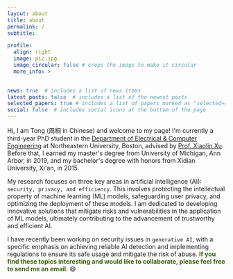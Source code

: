 ```yaml
---
layout: about
title: about
permalink: /
subtitle: 

profile:
  align: right
  image: pic.jpg
  image_circular: false # crops the image to make it circular
  more_info: >
   

news: true  # includes a list of news items
latest_posts: false  # includes a list of the newest posts
selected_papers: true # includes a list of papers marked as "selected={true}"
social: false  # includes social icons at the bottom of the page
---
```


Hi, I am Tong (周桐 in Chinese) and welcome to my page! I'm currently a third-year PhD student in the [Department of Electrical & Computer Engineering](https://ece.northeastern.edu/coe-research/research-areas/) at Northeastern University, Boston, advised by [Prof. Xiaolin Xu](https://www.xiaolinxu.com/). Before that, I earned my master's degree from University of Michigan, Ann Arbor, in 2019, and my bachelor's degree with honors from Xidian University, Xi'an, in 2015. 

My research focuses on three key areas in  artificial intelligence (AI): `security, privacy, and efficiency`. This involves protecting the intellectual property of machine learning (ML) models, safeguarding user privacy, and optimizing the deployment of these models. I am dedicated to developing innovative solutions that mitigate risks and vulnerabilities in the application of ML models, ultimately contributing to the advancement of trustworthy and efficient AI. 


I have recently been working on security issues in `generative AI`, with a specific emphasis on achieving reliable AI detection and implementing regulations to ensure its safe usage and mitigate the risk of abuse. **<span style="color: #3a5f0b;">If you find these topics interesting and would like to collaborate, please feel free to send me an email.</span>** :smile: